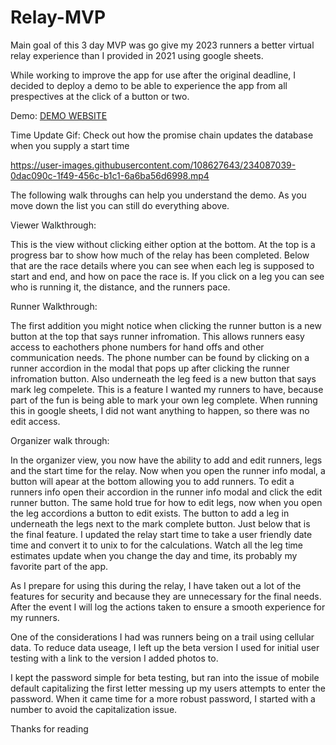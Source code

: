 # Relay-MVP
Main goal of this 3 day MVP was go give my 2023 runners a better virtual relay experience than I provided in 2021 using google sheets.

While working to improve the app for use after the original deadline, I decided to deploy a demo to be able to experience the app from all prespectives at the click of a button or two.

Demo: [DEMO WEBSITE](http://107.23.19.214:3001/)

Time Update Gif: Check out how the promise chain updates the database when you supply a start time

https://user-images.githubusercontent.com/108627643/234087039-0dac090c-1f49-456c-b1c1-6a6ba56d6998.mp4

The following walk throughs can help you understand the demo. As you move down the list you can still do everything above.

Viewer Walkthrough:

This is the view without clicking either option at the bottom. At the top is a progress bar to show how much of the relay has been completed. Below that are the race details where you can see when each leg is supposed to start and end, and how on pace the race is. If you click on a leg you can see who is running it, the distance, and the runners pace.

Runner Walkthrough:

The first addition you might notice when clicking the runner button is a new button at the top that says runner infromation. This allows runners easy access to eachothers phone numbers for hand offs and other communication needs. The phone number can be found by clicking on a runner accordion in the modal that pops up after clicking the runner infromation button. Also underneath the leg feed is a new button that says mark leg compelete. This is a feature I wanted my runners to have, because part of the fun is being able to mark your own leg complete. When running this in google sheets, I did not want anything to happen, so there was no edit access.

Organizer walk through:

In the organizer view, you now have the ability to add and edit runners, legs and the start time for the relay. Now when you open the runner info modal, a button will apear at the bottom allowing you to add runners. To edit a runners info open their accordion in the runner info modal and click the edit runner button. The same hold true for how to edit legs, now when you open the leg accordions a button to edit exists. The button to add a leg in underneath the legs next to the mark complete button. Just below that is the final feature. I updated the relay start time to take a user friendly date time and convert it to unix to for the calculations. Watch all the leg time estimates update when you change the day and time, its probably my favorite part of the app.

As I prepare for using this during the relay, I have taken out a lot of the features for security and because they are unnecessary for the final needs. After the event I will log the actions taken to ensure a smooth experience for my runners.

One of the considerations I had was runners being on a trail using cellular data. To reduce data useage, I left up the beta version I used for initial user testing with a link to the version I added photos to.

I kept the password simple for beta testing, but ran into the issue of mobile default capitalizing the first letter messing up my users attempts to enter the password. When it came time for a more robust password, I started with a number to avoid the capitalization issue.

Thanks for reading
